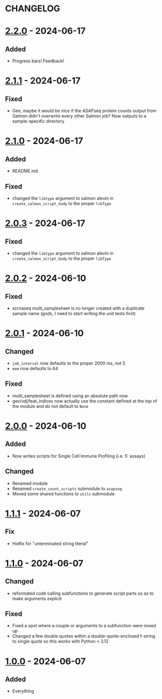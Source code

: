 # CHANGELOG

# [2.2.0] - 2024-06-17

## Added

- Progress bars! Feedback!

# [2.1.1] - 2024-06-17

## Fixed

- Gee, maybe it would be nice if the ASAPseq protein counts output from Salmon didn't overwrite every other Salmon job?
    Now outputs to a sample-specific directory

# [2.1.0] - 2024-06-17

## Added

- README.md

## Fixed

- changed the `libtype` argument to salmon alevin in `create_salmon_script_body` to the proper `libType`

# [2.0.3] - 2024-06-17

## Fixed

- changed the `libtype` argument to salmon alevin in `create_salmon_script_body` to the proper `libType`

# [2.0.2] - 2024-06-10

## Fixed

- scrnaseq multi_samplesheet is no longer created with a duplicate sample name (gods, I need to start writing 
    the unit tests first)

# [2.0.1] - 2024-06-10

## Changed

- `job_interval` now defaults to the proper 2000 ms, not 5
- `mem` now defaults to 64

## Fixed

- multi_samplesheet is defined using an absolute path now
- gex/vdj/feat_indices now actually use the constant defined at the top of the module and do not default to `None`

# [2.0.0] - 2024-06-10

## Added

- Now writes scripts for Single Cell Immune Profiling (i.e. 5' assays)

## Changed

- Renamed module
- Renamed `create_count_scripts` submodule to `asapseq`
- Moved some shared functions to `utils` submodule

# [1.1.1] - 2024-06-07

## Fix

- Hotfix for "unterminated string literal"

# [1.1.0] - 2024-06-07

## Changed

- reformated code calling subfunctions to generate script parts so as to make arguments explicit

## Fixed

- Fixed a spot where a couple or arguments to a subfunction were mixed up
- Changed a few double quotes within a double-quote-enclosed f-string to single quote so this works with 
    Python < 3.12

# [1.0.0] - 2024-06-07

## Added

- Everything

[2.2.0]: https://github.com/milescsmith/asap-script-gen/compare/2.1.1..2.2.0
[2.1.1]: https://github.com/milescsmith/asap-script-gen/compare/2.1.0..2.1.1
[2.1.0]: https://github.com/milescsmith/asap-script-gen/compare/2.0.3..2.1.0
[2.0.3]: https://github.com/milescsmith/asap-script-gen/compare/2.0.2..2.0.3
[2.0.2]: https://github.com/milescsmith/asap-script-gen/compare/2.0.1..2.0.2
[2.0.1]: https://github.com/milescsmith/asap-script-gen/compare/2.0.0..2.0.1
[2.0.0]: https://github.com/milescsmith/asap-script-gen/compare/1.1.1..2.0.0
[1.1.1]: https://github.com/milescsmith/asap-script-gen/compare/1.1.0..1.1.1
[1.1.0]: https://github.com/milescsmith/asap-script-gen/compare/1.0.0..1.1.0
[1.0.0]: https://github.com/milescsmith/asap-script-gen/releases/tag/1.0.0